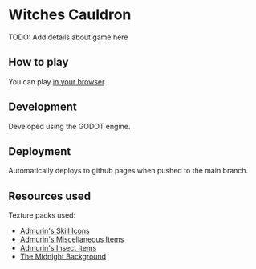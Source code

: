 # Witches Cauldron

TODO: Add details about game here

## How to play

You can play [in your browser](https://jackslinger.github.io/ludum-dare-49/).

## Development

Developed using the GODOT engine.

## Deployment

Automatically deploys to github pages when pushed to the main branch.

## Resources used

Texture packs used:

- [Admurin's Skill Icons](https://admurin.itch.io/admurins-skill-icons)
- [Admurin's Miscellaneous Items](https://admurin.itch.io/admurins-miscellaneous-items)
- [Admurin's Insect Items](https://admurin.itch.io/admurins-insects)
- [The Midnight Background](https://thewisehedgehog.itch.io/tmb)
